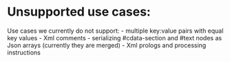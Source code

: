 # Unsupported use cases:

Use cases we currently do not support:
    - multiple key:value pairs with equal key values
    - Xml comments
    - serializing #cdata-section and #text nodes as Json arrays (currently they are merged)
    - Xml prologs and processing instructions
